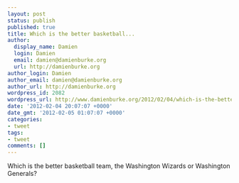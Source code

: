 ```yaml
---
layout: post
status: publish
published: true
title: Which is the better basketball...
author:
  display_name: Damien
  login: Damien
  email: damien@damienburke.org
  url: http://damienburke.org
author_login: Damien
author_email: damien@damienburke.org
author_url: http://damienburke.org
wordpress_id: 2082
wordpress_url: http://www.damienburke.org/2012/02/04/which-is-the-better-basketball/
date: '2012-02-04 20:07:07 +0000'
date_gmt: '2012-02-05 01:07:07 +0000'
categories:
- tweet
tags:
- tweet
comments: []
---
```

<p>Which is the better basketball team, the Washington Wizards or Washington Generals?</p>
